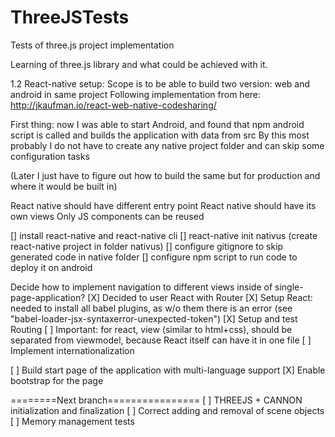 # ThreeJSTests
Tests of three.js project implementation

Learning of three.js library and what could be achieved with it.

1.2 React-native setup:
Scope is to be able to build two version: web and android in same project
Following implementation from here:
http://jkaufman.io/react-web-native-codesharing/

First thing:
now I was able to start Android,
and found that npm android script is called and builds the application with data from src
By this most probably I do not have to create any native project folder and can skip some configuration tasks

(Later I just have to figure out how to build the same but for production and where it would be built in)

React native should have different entry point
React native should have its own views
Only JS components can be reused

[] install react-native and react-native cli
[] react-native init nativus (create react-native project in folder nativus)
[] configure gitignore to skip generated code in native folder
[] configure npm script to run code to deploy it on android



Decide how to implement navigation to different views inside of single-page-application?
[X] Decided to user React with Router
[X] Setup React: needed to install all babel plugins, as w/o them there is an error (see "babel-loader-jsx-syntaxerror-unexpected-token")
[X] Setup and test Routing
[ ] Important: for react, view (similar to html+css), should be separated from viewmodel, because React itself can have it in one file
[ ] Implement internationalization

[ ] Build start page of the application with multi-language support
[X] Enable bootstrap for the page

========Next branch================
[ ] THREEJS + CANNON initialization and finalization
[ ] Correct adding and removal of scene objects
[ ] Memory management tests


